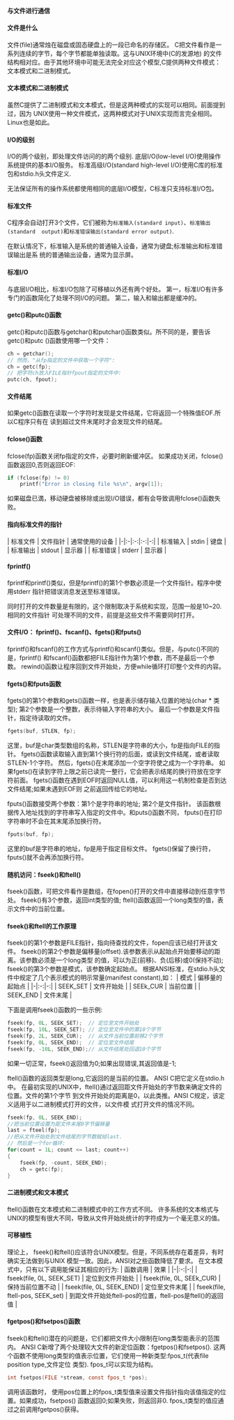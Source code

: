 #### 与文件进行通信

#### 文件是什么
文件(file)通常烛在磁盘或固态硬盘上的一段已命名的存储区。
C把文件看作是一系列连续的字节，每个字节都能单独读取。这与UNIX环境中(C的发源地)
的文件结构相对应。由于其他环境中可能无法完全对应这个模型,C提供两种文件模式：
文本模式和二进制模式。


#### 文本模式和二进制模式
虽然C提供了二进制模式和文本模式，但是这两种模式的实现可以相同。前面提到过，因为
UNIX使用一种文件模式，这两种模式对于UNIX实现而言完全相同。Linux也是如此。


#### I/O的级别
I/O的两个级别，即处理文件访问的的两个级别.
底层I/O(low-level I/O)使用操作系统提供的基本I/O服务。
标准高级I/O(standard high-level I/O)使用C库的标准包和stdio.h头文件定义.

无法保证所有的操作系统都使用相同的底层I/O模型，C标准只支持标准I/O包。


#### 标准文件
C程序会自动打开3个文件，它们被称为`标准输入(standard input)`、`标准输出(standard 
output)`和`标准错误输出(standard error output)`.

在默认情况下，标准输入是系统的普通输入设备，通常为键盘;标准输出和标准错误输出是系
统的普通输出设备，通常为显示屏。


#### 标准I/O
与底层I/O相比，标准I/O包除了可移植以外还有两个好处。
第一，标准I/O有许多专门的函数简化了处理不同I/O的问题。
第二，输入和输出都是缓冲的。


#### getc()和putc()函数
getc()和putc()函数与getchar()和putchar()函数类似。所不同的是，要告诉getc()和putc
()函数使用哪一个文件：
```c
ch = getchar();
// 然而，"从fp指定的文件中获取一个字符":
ch = getc(fp);
// 把字符ch放入FILE指针fpout指定的文件中:
putc(ch, fpout);
```


#### 文件结尾
如果getc()函数在读取一个字符时发现是文件结尾，它将返回一个特殊值EOF.所以C程序只有在
读到超过文件末尾时才会发现文件的结尾。


#### fclose()函数
fclose(fp)函数关闭fp指定的文件，必要时刷新缓冲区。
如果成功关闭，fclose()函数返回0,否则返回EOF:
```c
if (fclose(fp) != 0)
	printf("Error in closing file %s\n", argv[1]);
```
如果磁盘已満，移动硬盘被移除或出现I/O错误，都有会导致调用fclose()函数失败。


#### 指向标准文件的指针

| 标准文件 | 文件指针 | 通常使用的设备 |
|-|:-|:-:|:-:|-:|
| 标准输入 | stdin | 键盘 |
| 标准输出 | stdout | 显示器 |
| 标准错误 | stderr | 显示器 |


#### fprintf()
fprintf和printf()类似，但是fprintf()的第1个参数必须是一个文件指针。程序中使用stderr
指针把错误消息发送至标准错误。

同时打开的文件数量是有限的，这个限制取决于系统和实现，范围一般是10~20.相同的文件指针
可处理不同的文件，前提是这些文件不需要同时打开。


#### 文件I/O： fprintf()、fscanf()、fgets()和fputs()
fprintf()和fscanf()的工作方式与printf()和scanf()类似。但是，与putc()不同的是，fprintf()
和fscanf()函数都把FILE指针作为第1个参数，而不是最后一个参数。
rewind()函数让程序回到文件开始处，方便while循环打印整个文件的内容。


#### fgets()和fputs函数
fgets()的第1个参数和gets()函数一样，也是表示储存输入位置的地址(char * 类型);
第2个参数是一个整数，表示待输入字符串的大小。
最后一个参数是文件指针，指定待读取的文件。
```c
fgets(buf, STLEN, fp);
```
这里，buf是char类型数组的名称，STLEN是字符串的大小，fp是指向FILE的指针。
fgets()函数读取输入直到第1个换行符的后面，或读到文件结尾，或者读取STLEN-1个字符。
然后，fgets()在末尾添加一个空字符使之成为一个字符串。
如果fgets()在读到字符上限之前已读完一整行，它会把表示结尾的换行符放在空字符前面。
fgets()函数在遇到EOF时返回NULL值，可以利用这一机制检查是否到达文件结尾;如果未遇到EOF则
之前返回传给它的地址。

fputs()函数接受两个参数：第1个是字符串的地址;
第2个是文件指针。
该函数根据传入地址找到的字符串写入指定的文件中。和puts()函数不同，
fputs()在打印字符串时不会在其末尾添加换行符。
```c
fputs(buf, fp);
```
这里的buf是字符串的地址，fp是用于指定目标文件。
fgets()保留了换行符，fputs()就不会再添加换行符。


#### 随机访问：fseek()和ftell()
fseek()函数，可把文件看作是数组，在fopen()打开的文件中直接移动到任意字节处。
fseek()有3个参数，返回int类型的值;
ftell()函数返回一个long类型的值，表示文件中的当前位置。


#### fseek()和ftell的工作原理
fseek()的第1个参数是FILE指针，指向待查找的文件，fopen应该已经打开该文件。
fseek()的第2个参数是偏移量(offset).该参数表示从起始点开始要移动的距离。该参数必须是一个long类型
的值，可以为正(前移)、负(后移)或0(保持不动);
fseek()的第3个参数是模式，该参数确定起始点。
根据ANSI标准，在stdio.h头文件中规定了几个表示模式的明示常量(manifest constant),如：
| 模式 | 偏移量的起始点 |
|-|:-:|-:|
| SEEK_SET | 文件开始处 |
| SEEk_CUR | 当前位置 |
| SEEK_END | 文件末尾 |

下面是调用fseek()函数的一些示例:
```c
fseek(fp, 0L, SEEK_SET);  // 定位至文件开始处
fseek(fp, 10L, SEEK_SET); // 定位至文件中的第10个字节
fseek(fp, 2L, SEEK_CUR);  // 从文件当前位置前移2个字节
fseek(fp, 0L, SEEK_END);  // 定位至文件结尾
fseek(fp, -10L, SEEK_END);// 从文件结尾处回退10个字节
```
如果一切正常，fseek()返回值为0;如果出现错误,其返回值是-1;


ftell()函数的返回类型是long,它返回的是当前的位置。
ANSI C把它定义在stdio.h中。
在最初实现的UNIX中，ftell()通过返回距文件开始处的字节数来确定文件的位置。文件的第1个字节
到文件开始处的距离是0，以此类推。ANSI C规定，该定义适用于以二进制模式打开的文件，以文件模
式打开文件的情况不同。
```c
fseek(fp, 0L, SEEK_END);
//把当前位置设置为距文件末尾0字节偏移量
last = fteel(fp);
//把从文件开始处到文件结尾的字节数赋给last.
// 然后是一个for循环:
for(count = 1L; count <= last; count++)
{
	fseek(fp, -count, SEEK_END);
	ch = getc(fp);
}
```


#### 二进制模式和文本模式
ftell()函数在文本模式和二进制模式中的工作方式不同。
许多系统的文本格式与UNIX的模型有很大不同，导致从文件开始处统计的字符成为一个毫无意义的值。


#### 可移植性
理论上， fseek()和ftell()应该符合UNIX模型。但是，不同系统存在着差异，有时确实无法做到与UNIX
模型一致。因此，ANSI对之些函数降低了要求。
在文本模式中，只有以下调用能保证其相应的行为:
| 函数调用 | 效果 |
|-|:-:|-:|
| fseek(file, 0L, SEEK_SET) | 定位到文件开始处 |
| fseek(file, 0L, SEEk_CUR) | 保持当前位置不动 |
| fseek(file, 0L, SEEK_END) | 定位至文件末尾 |
| fseek(file, ftell-pos, SEEK_set) | 到距文件开始处ftell-pos的位置，ftell-pos是ftell()的返回值 |


#### fgetpos()和fsetpos()函数
fseek()和ftell()潜在的问题是，它们都把文件大小限制在long类型能表示的范围内。
ANSI C新增了两个处理较大文件的新定位函数：fgetpos()和fsetpos().
这两个函数不使用long类型的值表示位置，它们使用一种新类型:fpos_t(代表file position type,文件定位
类型).
fpos_t可以实现为结构。
```c
int fsetpos(FILE *stream, const fpos_t *pos);
```
调用该函数时， 使用pos位置上的fpos_t类型值来设置文件指针指向该值指定的位置。如果成功，fsetpos()
函数返回0;如果失败，则返回非0.
fpos_t类型的值应通过之前调用fgetpos()获得。
